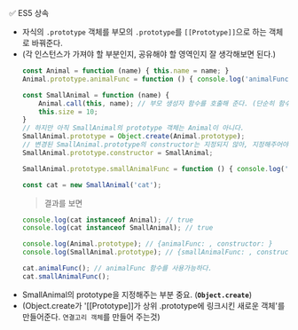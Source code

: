 ✅ ES5 상속

* 자식의 `.prototype` 객체를 부모의 `.prototype`를 `[[Prototype]]`으로 하는 객체로 바꿔준다.
* (각 인스턴스가 가져야 할 부분인지, 공유해야 할 영역인지 잘 생각해보면 된다.)  
  ```javascript
  const Animal = function (name) { this.name = name; }
  Animal.prototype.animalFunc = function () { console.log('animalFunc'); }

  const SmallAnimal = function (name) { 
      Animal.call(this, name); // 부모 생성자 함수를 호출해 준다. (단순히 함수 자체의 역할을 수행한다. 생성자 개념 X)
      this.size = 10;
  }
  // 하지만 아직 SmallAnimal의 prototype 객체는 Animal이 아니다.
  SmallAnimal.prototype = Object.create(Animal.prototype);
  // 변경된 SmallAnimal.prototype의 constructor는 지정되지 않아, 지정해주어야 한다.
  SmallAnimal.prototype.constructor = SmallAnimal;

  SmallAnimal.prototype.smallAnimalFunc = function () { console.log('smallAnimalFunc'); }

  const cat = new SmallAnimal('cat');
  ```
  > 결과를 보면
  ```javascript
  console.log(cat instanceof Animal); // true
  console.log(cat instanceof SmallAnimal); // true

  console.log(Animal.prototype); // {animalFunc: , constructor: }
  console.log(SmallAnimal.prototype); // {smallAnimalFunc: , constructor: }

  cat.animalFunc(); // animalFunc 함수를 사용가능하다.
  cat.smallAnimalFunc(); 
  ```
* SmallAnimal의 prototype을 지정해주는 부분 중요. (<b>`Object.create`</b>)
* (Object.create가 '[[Prototype]]가 상위 .prototype에 링크시킨 새로운 객체'를 만들어준다. `연결고리 객체`를 만들어 주는것)